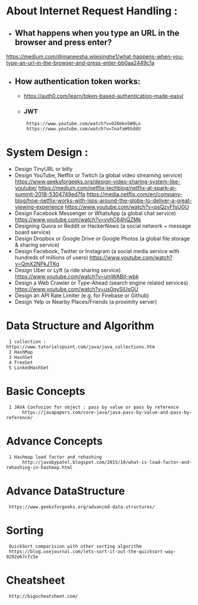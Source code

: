 

# About Internet Request Handling :

- ## What happens when you type an URL in the browser and press enter?
https://medium.com/@maneesha.wijesinghe1/what-happens-when-you-type-an-url-in-the-browser-and-press-enter-bb0aa2449c1a


- ## How authentication token works:
     - https://auth0.com/learn/token-based-authentication-made-easy/
     - ### JWT
            https://www.youtube.com/watch?v=926mknSW9Lo
            https://www.youtube.com/watch?v=7nafaH9SddU
            
           
# System Design :
- Design TinyURL or bitly 
- Design YouTube, Netflix or Twitch (a global video streaming service)
     https://www.geeksforgeeks.org/design-video-sharing-system-like-youtube/
     https://medium.com/netflix-techblog/netflix-at-spark-ai-summit-2018-5304749ed7fa
     https://media.netflix.com/en/company-blog/how-netflix-works-with-isps-around-the-globe-to-deliver-a-great-viewing-experience
     https://www.youtube.com/watch?v=psQzyFfsUGU
- Design Facebook Messenger or WhatsApp (a global chat service)
     https://www.youtube.com/watch?v=vvhC64hQZMk
- Designing Quora or Reddit or HackerNews (a social network + message board service)
- Design Dropbox or Google Drive or Google Photos (a global file storage & sharing service)
- Design Facebook, Twitter or Instagram (a social media service with hundreds of millions of users)
     https://www.youtube.com/watch?v=QmX2NPkJTKg
- Design Uber or Lyft (a ride sharing service)
     https://www.youtube.com/watch?v=umWABit-wbk
- Design a Web Crawler or Type-Ahead (search engine related services)
     https://www.youtube.com/watch?v=us0qySiUsGU
- Design an API Rate Limiter (e.g. for Firebase or Github)
- Design Yelp or Nearby Places/Friends (a proximity server)

# Data Structure and Algorithm
     1 collection : https://www.tutorialspoint.com/java/java_collections.htm
     2 HashMap
     3 HashSet
     4 TreeSet
     5 LinkedHashSet

# Basic Concepts
     1 JAVA Confusion for object : pass by value or pass by reference
          https://javapapers.com/core-java/java-pass-by-value-and-pass-by-reference/
          
# Advance Concepts
     1 Hashmap load factor and rehashing
          http://javabypatel.blogspot.com/2015/10/what-is-load-factor-and-rehashing-in-hashmap.html
# Advance DataStructure
     https://www.geeksforgeeks.org/advanced-data-structures/


# Sorting
     QuickSort comparision with other sorting algorithm
     https://blog.usejournal.com/lets-sort-it-out-the-quicksort-way-9292e67cfc5e

# Cheatsheet
     http://bigocheatsheet.com/
